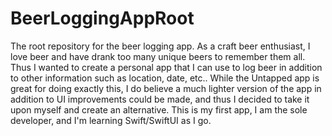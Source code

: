 # BeerLoggingAppRoot
The root repository for the beer logging app.
As a craft beer enthusiast, I love beer and have drank too many unique beers to remember them all. Thus I wanted to create a personal app that I can use to log beer in addition to other information such as location, date, etc.. While the Untapped app is great for doing exactly this, I do believe a much lighter version of the app in addition to UI improvements could be made, and thus I decided to take it upon myself and create an alternative. This is my first app, I am the sole developer, and I'm learning Swift/SwiftUI as I go.
